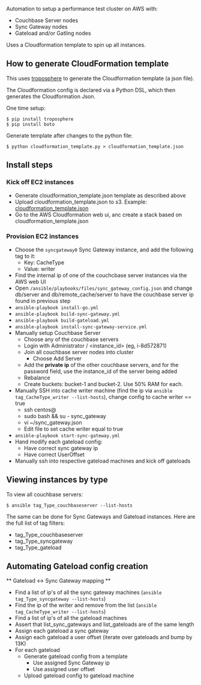 
Automation to setup a performance test cluster on AWS with:

* Couchbase Server nodes
* Sync Gateway nodes
* Gateload and/or Gatling nodes

Uses a Cloudformation template to spin up all instances.

## How to generate CloudFormation template

This uses [troposphere](https://github.com/cloudtools/troposphere) to generate the Cloudformation template (a json file).

The Cloudformation config is declared via a Python DSL, which then generates the Cloudformation Json.

One time setup:

```
$ pip install troposphere
$ pip install boto
```

Generate template after changes to the python file:

```
$ python cloudformation_template.py > cloudformation_template.json
```

## Install steps

### Kick off EC2 instances

* Generate cloudformation_template.json template as described above
* Upload cloudformation_template.json to s3.  Example: [cloudformation_template.json](http://couchbase-mobile.s3.amazonaws.com/perfcluster-aws/cloudformation_template.json)
* Go to the AWS Cloudformation web ui, anc create a stack based on cloudformation_template.json

### Provision EC2 instances

* Choose the `syncgateway0` Sync Gateway instance, and add the following tag to it: 
  * Key: CacheType
  * Value: writer
* Find the internal ip of one of the couchcbase server instances via the AWS web UI
* Open `/ansible/playbooks/files/sync_gateway_config.json` and change db/server and db/remote_cache/server to have the couchbase server ip found in previous step
* `ansible-playbook install-go.yml` 
* `ansible-playbook build-sync-gateway.yml`
* `ansible-playbook build-gateload.yml`  
* `ansible-playbook install-sync-gateway-service.yml`
* Manually setup Couchbase Server
    * Choose any of the couchbase servers
    * Login with Administrator / <instance_id> (eg, i-8d572871)
    * Join all couchbase server nodes into cluster
        * Choose Add Server
	* Add the **private ip** of the other couchbase servers, and for the password field, use the instance_id of the server being added
    * Rebalance
    * Create buckets: bucket-1 and bucket-2.  Use 50% RAM for each.
* Manually SSH into cache writer machine (find the ip via `ansible tag_CacheType_writer --list-hosts`), change config to cache writer == true 
    * ssh centos@<ip>
    * sudo bash && su - sync_gateway
    * vi ~/sync_gateway.json
    * Edit file to set cache writer equal to true
* `ansible-playbook start-sync-gateway.yml`
* Hand modify each gateload config:
    * Have correct sync gateway ip
    * Have correct UserOffset
* Manually ssh into respective gateload machines and kick off gateloads

## Viewing instances by type

To view all couchbase servers:

```
$ ansible tag_Type_couchbaseserver --list-hosts
```

The same can be done for Sync Gateways and Gateload instances.  Here are the full list of tag filters:

* tag_Type_couchbaseserver
* tag_Type_syncgateway
* tag_Type_gateload

## Automating Gateload config creation

** Gateload <-> Sync Gateway mapping **

* Find a list of ip's of all the sync gateway machines (`ansible tag_Type_syncgateway --list-hosts`)
* Find the ip of the writer and remove from the list (`ansible tag_CacheType_writer --list-hosts`)
* Find a list of ip's of all the gateload machines
* Assert that list_sync_gateways and list_gateloads are of the same length
* Assign each gateload a sync gateway
* Assign each gateload a user offset (iterate over gateloads and bump by 13K)
* For each gateload
  * Generate gateload config from a template
    * Use assigned Sync Gateway ip
    * Use assigned user offset
  * Upload gateload config to gateload machine
